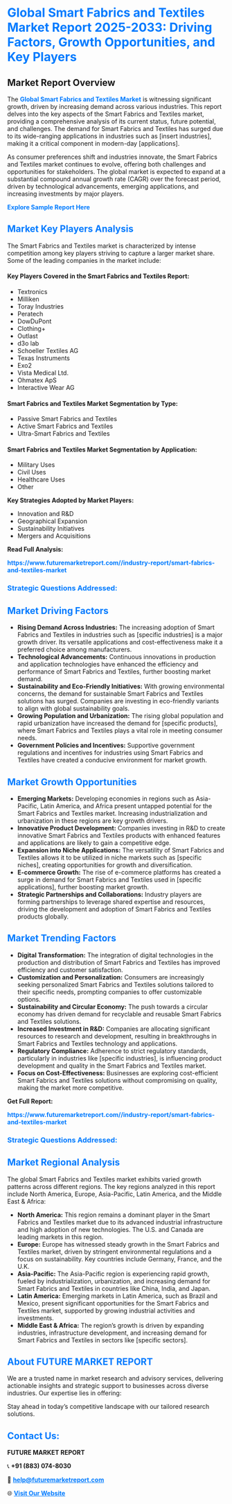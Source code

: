 <h1 style="color: #007BFF;">Global Smart Fabrics and Textiles Market Report 2025-2033: Driving Factors, Growth Opportunities, and Key Players</h1>

<section id="overview">
<h2>Market Report Overview</h2>
<p>The <a href="https://www.futuremarketreport.com//industry-report/smart-fabrics-and-textiles-market" style="color: #007BFF; text-decoration: none;"><strong>Global Smart Fabrics and Textiles Market</strong></a> is witnessing significant growth, driven by increasing demand across various industries. This report delves into the key aspects of the Smart Fabrics and Textiles market, providing a comprehensive analysis of its current status, future potential, and challenges. The demand for Smart Fabrics and Textiles has surged due to its wide-ranging applications in industries such as [insert industries], making it a critical component in modern-day [applications].</p>
<p>As consumer preferences shift and industries innovate, the Smart Fabrics and Textiles market continues to evolve, offering both challenges and opportunities for stakeholders. The global market is expected to expand at a substantial compound annual growth rate (CAGR) over the forecast period, driven by technological advancements, emerging applications, and increasing investments by major players.</p>
</section>

<section id="overview">
<p><a href="https://www.futuremarketreport.com//request-sample/reportId=57088" style="color: #007BFF; text-decoration: none;"><strong>Explore Sample Report Here</strong></a></p>
</section>

<section id="key-players">
<h2 style="color: #007BFF;">Market Key Players Analysis</h2>
<p>The Smart Fabrics and Textiles market is characterized by intense competition among key players striving to capture a larger market share. Some of the leading companies in the market include:</p>
<h4>Key Players Covered in the Smart Fabrics and Textiles Report:</h4>
<ul><li>Textronics</li><li>Milliken</li><li>Toray Industries</li><li>Peratech</li><li>DowDuPont</li><li>Clothing+</li><li>Outlast</li><li>d3o lab</li><li>Schoeller Textiles AG</li><li>Texas Instruments</li><li>Exo2</li><li>Vista Medical Ltd.</li><li>Ohmatex ApS</li><li>Interactive Wear AG</li></ul>
<h4>Smart Fabrics and Textiles Market Segmentation by Type:</h4>
<ul><li>Passive Smart Fabrics and Textiles</li><li>Active Smart Fabrics and Textiles</li><li>Ultra-Smart Fabrics and Textiles</li></ul>

<h4>Smart Fabrics and Textiles Market Segmentation by Application:</h4>
<ul><li>Military Uses</li><li>Civil Uses</li><li>Healthcare Uses</li><li>Other</li></ul>
<p><strong>Key Strategies Adopted by Market Players:</strong></p>
<ul>
<li>Innovation and R&D</li>
<li>Geographical Expansion</li>
<li>Sustainability Initiatives</li>
<li>Mergers and Acquisitions</li>
</ul>
</section>

<section>
<p><strong>Read Full Analysis: </strong></p><a href="https://www.futuremarketreport.com//industry-report/smart-fabrics-and-textiles-market" style="color: #007BFF; text-decoration: none;"><strong>https://www.futuremarketreport.com//industry-report/smart-fabrics-and-textiles-market</strong></a>
<h3 style="color: #007BFF;">Strategic Questions Addressed:</h3>
</section>

<section id="driving-factors">
<h2 style="color: #007BFF;">Market Driving Factors</h2>
<ul>
<li><strong>Rising Demand Across Industries:</strong> The increasing adoption of Smart Fabrics and Textiles in industries such as [specific industries] is a major growth driver. Its versatile applications and cost-effectiveness make it a preferred choice among manufacturers.</li>
<li><strong>Technological Advancements:</strong> Continuous innovations in production and application technologies have enhanced the efficiency and performance of Smart Fabrics and Textiles, further boosting market demand.</li>
<li><strong>Sustainability and Eco-Friendly Initiatives:</strong> With growing environmental concerns, the demand for sustainable Smart Fabrics and Textiles solutions has surged. Companies are investing in eco-friendly variants to align with global sustainability goals.</li>
<li><strong>Growing Population and Urbanization:</strong> The rising global population and rapid urbanization have increased the demand for [specific products], where Smart Fabrics and Textiles plays a vital role in meeting consumer needs.</li>
<li><strong>Government Policies and Incentives:</strong> Supportive government regulations and incentives for industries using Smart Fabrics and Textiles have created a conducive environment for market growth.</li>
</ul>
</section>

<section id="growth-opportunities">
<h2 style="color: #007BFF;">Market Growth Opportunities</h2>
<ul>
<li><strong>Emerging Markets:</strong> Developing economies in regions such as Asia-Pacific, Latin America, and Africa present untapped potential for the Smart Fabrics and Textiles market. Increasing industrialization and urbanization in these regions are key growth drivers.</li>
<li><strong>Innovative Product Development:</strong> Companies investing in R&D to create innovative Smart Fabrics and Textiles products with enhanced features and applications are likely to gain a competitive edge.</li>
<li><strong>Expansion into Niche Applications:</strong> The versatility of Smart Fabrics and Textiles allows it to be utilized in niche markets such as [specific niches], creating opportunities for growth and diversification.</li>
<li><strong>E-commerce Growth:</strong> The rise of e-commerce platforms has created a surge in demand for Smart Fabrics and Textiles used in [specific applications], further boosting market growth.</li>
<li><strong>Strategic Partnerships and Collaborations:</strong> Industry players are forming partnerships to leverage shared expertise and resources, driving the development and adoption of Smart Fabrics and Textiles products globally.</li>
</ul>
</section>

<section id="trending-factors">
<h2 style="color: #007BFF;">Market Trending Factors</h2>
<ul>
<li><strong>Digital Transformation:</strong> The integration of digital technologies in the production and distribution of Smart Fabrics and Textiles has improved efficiency and customer satisfaction.</li>
<li><strong>Customization and Personalization:</strong> Consumers are increasingly seeking personalized Smart Fabrics and Textiles solutions tailored to their specific needs, prompting companies to offer customizable options.</li>
<li><strong>Sustainability and Circular Economy:</strong> The push towards a circular economy has driven demand for recyclable and reusable Smart Fabrics and Textiles solutions.</li>
<li><strong>Increased Investment in R&D:</strong> Companies are allocating significant resources to research and development, resulting in breakthroughs in Smart Fabrics and Textiles technology and applications.</li>
<li><strong>Regulatory Compliance:</strong> Adherence to strict regulatory standards, particularly in industries like [specific industries], is influencing product development and quality in the Smart Fabrics and Textiles market.</li>
<li><strong>Focus on Cost-Effectiveness:</strong> Businesses are exploring cost-efficient Smart Fabrics and Textiles solutions without compromising on quality, making the market more competitive.</li>
</ul>
</section>

<section>
<p><strong>Get Full Report: </strong></p><a href="https://www.futuremarketreport.com//industry-report/smart-fabrics-and-textiles-market" style="color: #007BFF; text-decoration: none;"><strong>https://www.futuremarketreport.com//industry-report/smart-fabrics-and-textiles-market</strong></a>
<h3 style="color: #007BFF;">Strategic Questions Addressed:</h3>
</section>


<section id="regional-analysis">
<h2 style="color: #007BFF;">Market Regional Analysis</h2>
<p>The global Smart Fabrics and Textiles market exhibits varied growth patterns across different regions. The key regions analyzed in this report include North America, Europe, Asia-Pacific, Latin America, and the Middle East & Africa:</p>
<ul>
<li><strong>North America:</strong> This region remains a dominant player in the Smart Fabrics and Textiles market due to its advanced industrial infrastructure and high adoption of new technologies. The U.S. and Canada are leading markets in this region.</li>
<li><strong>Europe:</strong> Europe has witnessed steady growth in the Smart Fabrics and Textiles market, driven by stringent environmental regulations and a focus on sustainability. Key countries include Germany, France, and the U.K.</li>
<li><strong>Asia-Pacific:</strong> The Asia-Pacific region is experiencing rapid growth, fueled by industrialization, urbanization, and increasing demand for Smart Fabrics and Textiles in countries like China, India, and Japan.</li>
<li><strong>Latin America:</strong> Emerging markets in Latin America, such as Brazil and Mexico, present significant opportunities for the Smart Fabrics and Textiles market, supported by growing industrial activities and investments.</li>
<li><strong>Middle East & Africa:</strong> The region’s growth is driven by expanding industries, infrastructure development, and increasing demand for Smart Fabrics and Textiles in sectors like [specific sectors].</li>
</ul>
</section>

<footer>
<h2 style="color: #007BFF;">About FUTURE MARKET REPORT</h2>
<p>We are a trusted name in market research and advisory services, delivering actionable insights and strategic support to businesses across diverse industries. Our expertise lies in offering:</p>

<p>Stay ahead in today’s competitive landscape with our tailored research solutions.</p>

<h2 style="color: #007BFF;">Contact Us:</h2>
<p><strong>FUTURE MARKET REPORT</strong></p>
<p>📞 <strong>+91 (883) 074-8030</strong></p>
<p>📧 <strong><a href="mailto:help@futuremarketreport.com" style="color: #007BFF;">help@futuremarketreport.com</a></strong></p>
<p>🌐 <strong><a href="https://www.futuremarketreport.com/" style="color: #007BFF;">Visit Our Website</a></strong></p>
</footer>